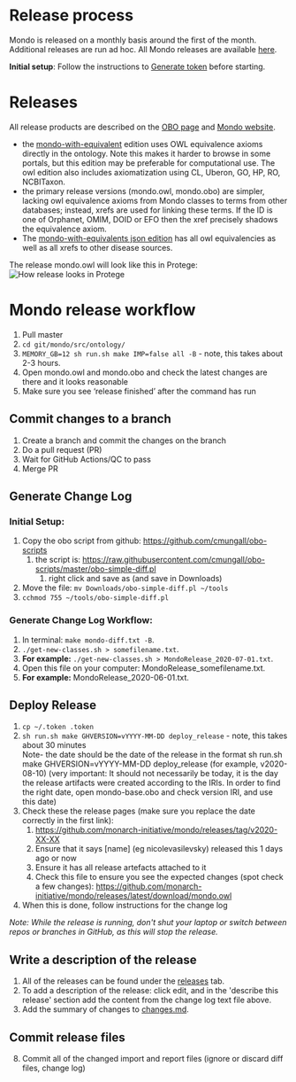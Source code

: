 # Release process

Mondo is released on a monthly basis around the first of the month. Additional releases are run ad hoc. All Mondo releases are available [here](https://github.com/monarch-initiative/mondo/releases).

**Initial setup**: Follow the instructions to [Generate token](https://mondo.readthedocs.io/en/latest/developer-guide/generate-token/) before starting.

# Releases

All release products are described on the [OBO page](http://obofoundry.org/ontology/mondo.html) and [Mondo website](https://mondo.monarchinitiative.org/).

 - the [mondo-with-equivalent](http://purl.obolibrary.org/obo/mondo/mondo-with-equivalents.owl) edition uses OWL equivalence axioms directly in the ontology. Note this makes it harder to browse in some portals, but this edition may be preferable for computational use. The owl edition also includes axiomatization using CL, Uberon, GO, HP, RO, NCBITaxon.
 - the primary release versions (mondo.owl, mondo.obo) are simpler, lacking owl equivalence axioms from Mondo classes to terms from other databases; instead, xrefs are used for linking these terms. If the ID is one of Orphanet, OMIM, DOID or EFO then the xref precisely shadows the equivalence axiom.
- The [mondo-with-equivalents json edition](http://purl.obolibrary.org/obo/mondo/mondo-with-equivalents.json) has all owl equivalencies as well as all xrefs to other disease sources.

The release mondo.owl will look like this in Protege:
![How release looks in Protege](images/release-protege-look.png)

# Mondo release workflow

1. Pull master
2. `cd git/mondo/src/ontology/`
3. `MEMORY_GB=12 sh run.sh make IMP=false all -B` - note, this takes about 2-3 hours.
4. Open mondo.owl and mondo.obo and check the latest changes are there and it looks reasonable
5. Make sure you see ‘release finished’ after the command has run

## Commit changes to a branch
1. Create a branch and commit the changes on the branch
2. Do a pull request (PR)
3. Wait for GitHub Actions/QC to pass
4. Merge PR

## Generate Change Log

### Initial Setup:
1. Copy the obo script from github: https://github.com/cmungall/obo-scripts
    1. the script is: https://raw.githubusercontent.com/cmungall/obo-scripts/master/obo-simple-diff.pl
        1. right click and save as (and save in Downloads)
2. Move the file:
`mv Downloads/obo-simple-diff.pl ~/tools`
3. `cchmod 755 ~/tools/obo-simple-diff.pl`

### Generate Change Log Workflow:
<!-- 1. Download the latest mondo.obo from GitHub (https://github.com/monarch-initiative/mondo/releases) and save under /ontology folder (do not commit later)
2. Download the previous mondo.obo and save as mondo-lastbuild.obo-->

1. In terminal: `make mondo-diff.txt -B`. 
1. `./get-new-classes.sh > somefilename.txt`. 
1. **For example:** `./get-new-classes.sh > MondoRelease_2020-07-01.txt`. 
1. Open this file on your computer: MondoRelease_somefilename.txt. 
1. **For example:** MondoRelease_2020-06-01.txt.   

## Deploy Release
1. `cp ~/.token .token`  
1. `sh run.sh make GHVERSION=vYYYY-MM-DD deploy_release` - note, this takes about 30 minutes  
Note- the date should be the date of the release in the format sh run.sh make GHVERSION=vYYYY-MM-DD deploy_release (for example, v2020-08-10)  (very important: It should not necessarily be today, it is the day the release artifacts were created according to the IRIs. In order to find the right date, open mondo-base.obo and check version IRI, and use this date)
1. Check these the release pages (make sure you replace the date correctly in the first link):
    1. https://github.com/monarch-initiative/mondo/releases/tag/v2020-XX-XX
    2. Ensure that it says [name] (eg nicolevasilevsky) released this 1 days ago or now
    3. Ensure it has all release artefacts attached to it
    4. Check this file to ensure you see the expected changes (spot check a few changes): https://github.com/monarch-initiative/mondo/releases/latest/download/mondo.owl
1. When this is done, follow instructions for the change log

_Note: While the release is running, don't shut your laptop or switch between repos or branches in GitHub, as this will stop the release._

## Write a description of the release

1. All of the releases can be found under the [releases](https://github.com/monarch-initiative/mondo/releases) tab.
2. To add a description of the release: click edit, and in the 'describe this release' section add the content from the change log text file above.
3. Add the summary of changes to [changes.md](https://github.com/monarch-initiative/mondo/blob/master/Changes.md).

## Commit release files

8. Commit all of the changed import and report files (ignore or discard diff files, change log)
